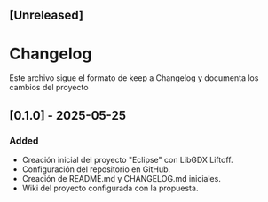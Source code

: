 ## [Unreleased]
# Changelog 
Este archivo sigue el formato de keep a Changelog y documenta los cambios del proyecto

## [0.1.0] - 2025-05-25
 
### Added
- Creación inicial del proyecto "Eclipse" con LibGDX Liftoff.
- Configuración del repositorio en GitHub.
- Creación de README.md y CHANGELOG.md iniciales.
- Wiki del proyecto configurada con la propuesta. 
  
